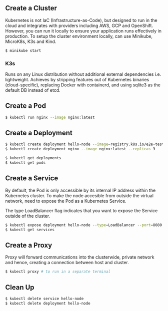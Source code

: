 ## Create a Cluster

Kubernetes is not IaC (Infrastructure-as-Code), but designed to run in the cloud and integrates with providers including AWS, GCP and OpenShift. However, you can run it locally to ensure your application runs effectively in production. To setup the cluster environment locally, can use Minikube, MicroK8s, K3s and Kind.

```bash
$ minikube start
```

### K3s

Runs on any Linux distribution without additional external dependencies i.e. lightweight. Achieves by stripping features out of Kubernetes binaries (cloud-specific), replacing Docker with containerd, and using sqlite3 as the default DB instead of etcd.

## Create a Pod

```bash
$ kubectl run nginx --image nginx:latest
```

## Create a Deployment

```bash
$ kubectl create deployment hello-node --image=registry.k8s.io/e2e-test-images/agnhost:2.39 -- /agnhost netexec --http-port=8080
$ kubectl create deployment nginx --image nginx:latest --replicas 3

$ kubectl get deployments
$ kubectl get pods
```

## Create a Service

By default, the Pod is only accessible by its internal IP address within the Kubernetes cluster. To make the node accesible from outside the virtual network, need to expose the Pod as a Kubernetes Service.

The type LoadBalancer flag indicates that you want to expose the Service outside of the cluster.

```bash
$ kubectl expose deployment hello-node --type=LoadBalancer --port=8080
$ kubectl get services
```

## Create a Proxy

Proxy will forward communications into the clusterwide, private network and hence, creating a connection between host and cluster.

```bash
$ kubectl proxy # to run in a separate terminal
```

## Clean Up

```bash
$ kubectl delete service hello-node
$ kubectl delete deployment hello-node
```

